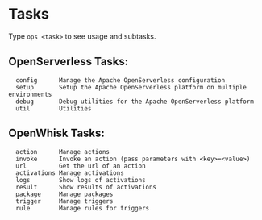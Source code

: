 # Tasks

Type `ops <task>` to see usage and subtasks.

## OpenServerless Tasks:

```
  config      Manage the Apache OpenServerless configuration
  setup       Setup the Apache OpenServerless platform on multiple environments
  debug       Debug utilities for the Apache OpenServerless platform
  util        Utilities
```

## OpenWhisk Tasks:

```text
  action      Manage actions
  invoke      Invoke an action (pass parameters with <key>=<value>)
  url         Get the url of an action
  activations Manage activations
  logs        Show logs of activations
  result      Show results of activations
  package     Manage packages
  trigger     Manage triggers
  rule        Manage rules for triggers
```
